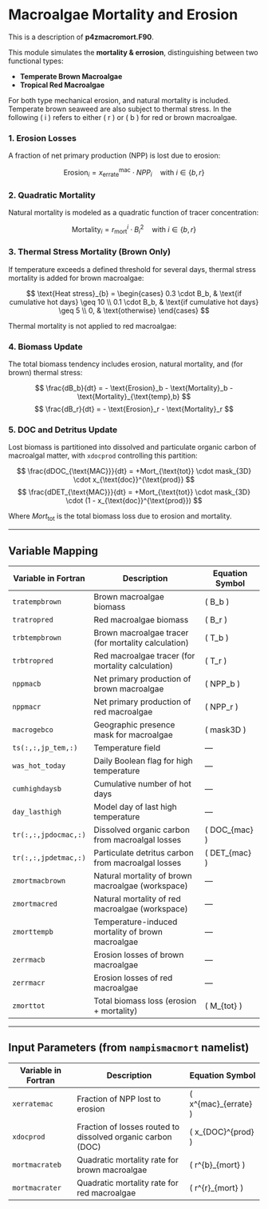# Macroalgae Mortality and Erosion 

This is a description of **p4zmacromort.F90**.

This module simulates the **mortality & errosion**, distinguishing between two functional types:

- **Temperate Brown Macroalgae**
- **Tropical Red Macroalgae**

For both type mechanical erosion, and natural mortality is included. Temperate brown seaweed are also subject to thermal stress.
In the following \( i \) refers to either \( r \) or \( b \) for red or brown macroalgae.

### 1. **Erosion Losses**

A fraction of net primary production (NPP) is lost due to erosion:

$$
\text{Erosion}_i = x_{\text{errate}}^{\text{mac}} \cdot NPP_i \quad \text{with } i \in \{b, r\}
$$

### 2. **Quadratic Mortality**

Natural mortality is modeled as a quadratic function of tracer concentration:

$$
\text{Mortality}_i = r_{\text{mort}}^i \cdot B_i^2 \quad \text{with } i \in \{b, r\}
$$


### 3. **Thermal Stress Mortality (Brown Only)**

If temperature exceeds a defined threshold for several days, thermal stress mortality is added for brown macroalgae:

$$
\text{Heat stress}_{b} =
\begin{cases}
0.3 \cdot B_b, & \text{if cumulative hot days} \geq 10 \\
0.1 \cdot B_b, & \text{if cumulative hot days} \geq 5 \\
0, & \text{otherwise}
\end{cases}
$$

Thermal mortality is not applied to red macroalgae:

### 4. **Biomass Update**

The total biomass tendency includes erosion, natural mortality, and (for brown) thermal stress:

$$
\frac{dB_b}{dt} = - \text{Erosion}_b - \text{Mortality}_b - \text{Mortality}_{\text{temp},b}
$$
$$
\frac{dB_r}{dt} = - \text{Erosion}_r - \text{Mortality}_r
$$

### 5. **DOC and Detritus Update**

Lost biomass is partitioned into dissolved and particulate organic carbon of macroalgal matter, with `xdocprod` controlling this partition:

$$
\frac{dDOC_{\text{MAC}}}{dt} = +Mort_{\text{tot}} \cdot mask_{3D} \cdot x_{\text{doc}}^{\text{prod}}
$$
$$
\frac{dDET_{\text{MAC}}}{dt} = +Mort_{\text{tot}} \cdot mask_{3D} \cdot (1 - x_{\text{doc}}^{\text{prod}})
$$

Where $Mort_{\text{tot}}$ is the total biomass loss due to erosion and mortality.

---

## Variable Mapping

| **Variable in Fortran**       | **Description**                    | **Equation Symbol**             |
|-------------------------------|------------------------------------|---------------------------------|
| `tratempbrown`            | Brown macroalgae biomass                              | \( B_b \)       |
| `tratropred`              | Red macroalgae biomass                                | \( B_r \)       |
| `trbtempbrown`            | Brown macroalgae tracer (for mortality calculation)   | \( T_b \)       |
| `trbtropred`              | Red macroalgae tracer (for mortality calculation)     | \( T_r \)       |
| `nppmacb`                 | Net primary production of brown macroalgae            | \( NPP_b \)     |
| `nppmacr`                 | Net primary production of red macroalgae              | \( NPP_r \)     |
| `macrogebco`              | Geographic presence mask for macroalgae               | \( mask3D \)         |
| `ts(:,:,jp_tem,:)`        | Temperature field                                     | —              |
| `was_hot_today`           | Daily Boolean flag for high temperature               | —              |
| `cumhighdaysb`            | Cumulative number of hot days                         | —              |
| `day_lasthigh`            | Model day of last high temperature                    | —              |
| `tr(:,:,jpdocmac,:)`      | Dissolved organic carbon from macroalgal losses       | \( DOC_{mac} \) |
| `tr(:,:,jpdetmac,:)`      | Particulate detritus carbon from macroalgal losses    | \( DET_{mac} \) |
| `zmortmacbrown`           | Natural mortality of brown macroalgae (workspace)     | —              |
| `zmortmacred`             | Natural mortality of red macroalgae (workspace)       | —              |
| `zmorttempb`              | Temperature-induced mortality of brown macroalgae     | —              |
| `zerrmacb`                | Erosion losses of brown macroalgae                    | —              |
| `zerrmacr`                | Erosion losses of red macroalgae                      | —              |
| `zmorttot`                | Total biomass loss (erosion + mortality)              | \( M_{tot} \)   |

---

## Input Parameters (from `nampismacmort` namelist)
| **Variable in Fortran**     | **Description**                     | **Equation Symbol**             |
|-----------------------------|-------------------------------------|---------------------------------|
| `xerratemac`              | Fraction of NPP lost to erosion                                             | \( x^{mac}_{errate} \)     |
| `xdocprod`          | Fraction of losses routed to dissolved organic carbon (DOC)                 | \( x_{DOC}^{prod} \)              |
| `mortmacrateb`      | Quadratic mortality rate for brown macroalgae                               | \( r^{b}_{mort} \)         |
| `mortmacrater`      | Quadratic mortality rate for red macroalgae  | \( r^{r}_{mort} \)         |
